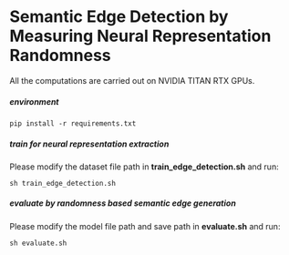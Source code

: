 # Semantic Edge Detection by Measuring Neural Representation Randomness

All the computations are carried out on NVIDIA TITAN RTX GPUs.

##### environment

```
pip install -r requirements.txt
```

##### train for neural representation extraction

Please modify the dataset file path in **train_edge_detection.sh** and run:

```
sh train_edge_detection.sh
```

##### evaluate by randomness based semantic edge generation

Please modify the model file path and save path in **evaluate.sh** and run: 

```
sh evaluate.sh
```

